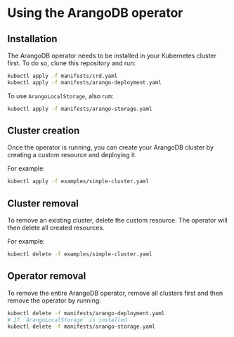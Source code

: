 <!-- don't edit here, its from https://@github.com/arangodb/kube-arangodb.git / docs/Manual/ -->
# Using the ArangoDB operator

## Installation

The ArangoDB operator needs to be installed in your Kubernetes
cluster first. To do so, clone this repository and run:

```bash
kubectl apply -f manifests/crd.yaml
kubectl apply -f manifests/arango-deployment.yaml
```

To use `ArangoLocalStorage`, also run:

```bash
kubectl apply -f manifests/arango-storage.yaml
```

## Cluster creation

Once the operator is running, you can create your ArangoDB cluster
by creating a custom resource and deploying it.

For example:

```bash
kubectl apply -f examples/simple-cluster.yaml
```

## Cluster removal

To remove an existing cluster, delete the custom
resource. The operator will then delete all created resources.

For example:

```bash
kubectl delete -f examples/simple-cluster.yaml
```

## Operator removal

To remove the entire ArangoDB operator, remove all
clusters first and then remove the operator by running:

```bash
kubectl delete -f manifests/arango-deployment.yaml
# If `ArangoLocalStorage` is installed
kubectl delete -f manifests/arango-storage.yaml
```

